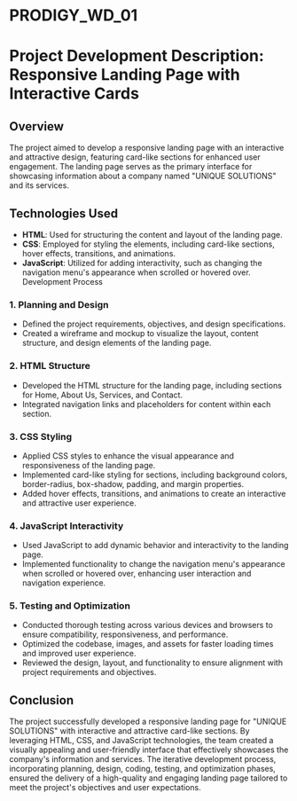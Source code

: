 # PRODIGY_WD_01

# Project Development Description: Responsive Landing Page with Interactive Cards

## Overview

The project aimed to develop a responsive landing page with an interactive and attractive design, featuring card-like sections for enhanced user engagement. The landing page serves as the primary interface for showcasing information about a company named "UNIQUE SOLUTIONS" and its services.

## Technologies Used

- **HTML**: Used for structuring the content and layout of the landing page.
- **CSS**: Employed for styling the elements, including card-like sections, hover effects, transitions, and animations.
- **JavaScript**: Utilized for adding interactivity, such as changing the navigation menu's appearance when scrolled or hovered over.
 Development Process

### 1. Planning and Design

- Defined the project requirements, objectives, and design specifications.
- Created a wireframe and mockup to visualize the layout, content structure, and design elements of the landing page.

### 2. HTML Structure

- Developed the HTML structure for the landing page, including sections for Home, About Us, Services, and Contact.
- Integrated navigation links and placeholders for content within each section.

### 3. CSS Styling

- Applied CSS styles to enhance the visual appearance and responsiveness of the landing page.
- Implemented card-like styling for sections, including background colors, border-radius, box-shadow, padding, and margin properties.
- Added hover effects, transitions, and animations to create an interactive and attractive user experience.

### 4. JavaScript Interactivity

- Used JavaScript to add dynamic behavior and interactivity to the landing page.
- Implemented functionality to change the navigation menu's appearance when scrolled or hovered over, enhancing user interaction and navigation experience.

### 5. Testing and Optimization

- Conducted thorough testing across various devices and browsers to ensure compatibility, responsiveness, and performance.
- Optimized the codebase, images, and assets for faster loading times and improved user experience.
- Reviewed the design, layout, and functionality to ensure alignment with project requirements and objectives.

## Conclusion

The project successfully developed a responsive landing page for "UNIQUE SOLUTIONS" with interactive and attractive card-like sections. By leveraging HTML, CSS, and JavaScript technologies, the team created a visually appealing and user-friendly interface that effectively showcases the company's information and services. The iterative development process, incorporating planning, design, coding, testing, and optimization phases, ensured the delivery of a high-quality and engaging landing page tailored to meet the project's objectives and user expectations.
